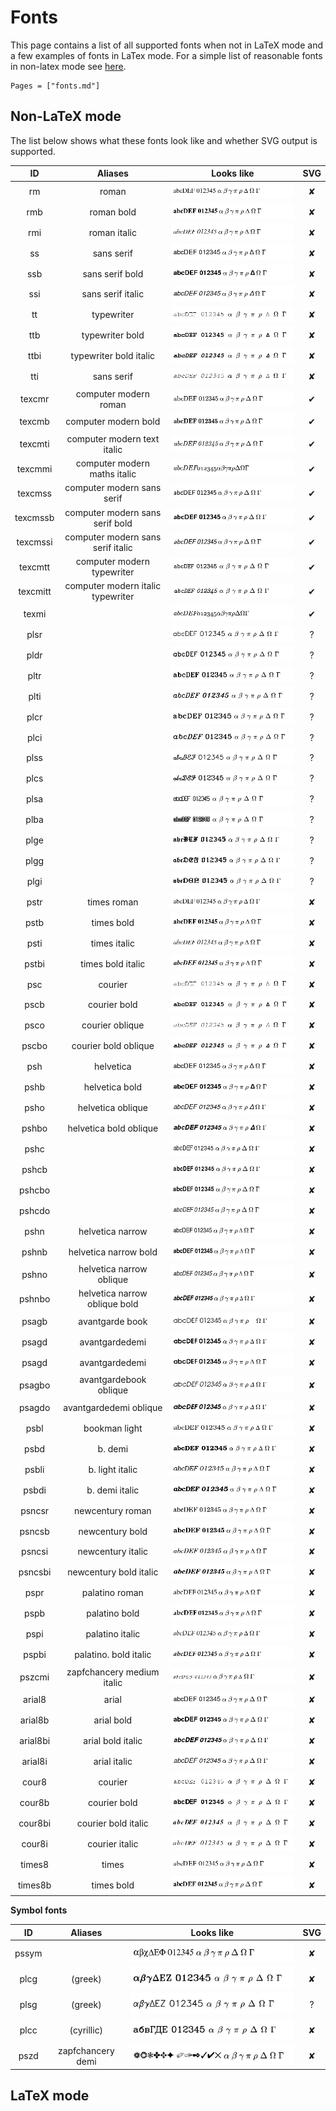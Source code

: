 # Fonts

This page contains a list of all supported fonts when not in LaTeX mode and a few examples of fonts in LaTex mode.
For a simple list of reasonable fonts in non-latex mode see [here](/man/styling/).

```@contents
Pages = ["fonts.md"]
```

## Non-LaTeX mode

The list below shows what these fonts look like and whether SVG output is
supported.

| ID       | Aliases | Looks like | SVG   |
| :------: | :-----: | :--------: | :---: |
| rm       | roman   | ![](../assets/fonts/rm.png)                         |   ✘   |
| rmb      | roman bold | ![](../assets/fonts/rmb.png)                     |   ✘   |
| rmi      | roman italic | ![](../assets/fonts/rmi.png)                   |   ✘   |
| ss       | sans serif | ![](../assets/fonts/ss.png)                      |   ✘   |
| ssb      | sans serif bold | ![](../assets/fonts/ssb.png)                |   ✘   |
| ssi      | sans serif italic | ![](../assets/fonts/ssi.png)              |   ✘   |
| tt       | typewriter | ![](../assets/fonts/tt.png)                      |   ✘   |
| ttb      | typewriter bold | ![](../assets/fonts/ttb.png)                |   ✘   |
| ttbi      | typewriter bold italic | ![](../assets/fonts/ttbi.png)                |   ✘   |
| tti      | sans serif | ![](../assets/fonts/tti.png)                     |   ✘   |
| texcmr   | computer modern roman | ![](../assets/fonts/texcmr.png)       |   ✔   |
| texcmb   | computer modern bold | ![](../assets/fonts/texcmb.png)                     |   ✔   |
| texcmti  | computer modern text italic | ![](../assets/fonts/texcmti.png)             |   ✔   |
| texcmmi  | computer modern maths italic | ![](../assets/fonts/texcmmi.png)            |   ✔   |
| texcmss  | computer modern sans serif | ![](../assets/fonts/texcmss.png)              |   ✔   |
| texcmssb | computer modern sans serif bold | ![](../assets/fonts/texcmssb.png)        |   ✔   |
| texcmssi | computer modern sans serif italic | ![](../assets/fonts/texcmssi.png)      |   ✔   |
| texcmtt  | computer modern typewriter | ![](../assets/fonts/texcmtt.png)              |   ✔   |
| texcmitt | computer modern italic typewriter | ![](../assets/fonts/texcmitt.png)      |   ✔   |
| texmi |  | ![](../assets/fonts/texmi.png)      |   ✔   |
| plsr |  | ![](../assets/fonts/plsr.png)      |   ?   |
| pldr |  | ![](../assets/fonts/pldr.png)      |   ?   |
| pltr |  | ![](../assets/fonts/pltr.png)      |   ?   |
| plti |  | ![](../assets/fonts/plti.png)      |   ?   |
| plcr |  | ![](../assets/fonts/plcr.png)      |   ?   |
| plci |  | ![](../assets/fonts/plci.png)      |   ?   |
| plss |  | ![](../assets/fonts/plss.png)      |   ?   |
| plcs |  | ![](../assets/fonts/plcs.png)      |   ?   |
| plsa |  | ![](../assets/fonts/plsa.png)      |   ?   |
| plba |  | ![](../assets/fonts/plba.png)      |   ?   |
| plge |  | ![](../assets/fonts/plge.png)      |   ?   |
| plgg |  | ![](../assets/fonts/plgg.png)      |   ?   |
| plgi |  | ![](../assets/fonts/plgi.png)      |   ?   |
| pstr | times roman  | ![](../assets/fonts/pstr.png)      |  ✘   |
| pstb | times bold  | ![](../assets/fonts/pstb.png)      |  ✘   |
| psti | times italic  | ![](../assets/fonts/psti.png)      |  ✘   |
| pstbi | times bold italic  | ![](../assets/fonts/pstbi.png)      |  ✘   |
| psc | courier  | ![](../assets/fonts/psc.png)      |  ✘   |
| pscb | courier bold | ![](../assets/fonts/pscb.png)      |  ✘   |
| psco | courier oblique | ![](../assets/fonts/psco.png)      |  ✘   |
| pscbo | courier bold oblique  | ![](../assets/fonts/pscbo.png)      |  ✘   |
| psh | helvetica  | ![](../assets/fonts/psh.png)      |  ✘   |
| pshb | helvetica bold  | ![](../assets/fonts/pshb.png)      |  ✘   |
| psho | helvetica oblique  | ![](../assets/fonts/psho.png)      |  ✘   |
| pshbo | helvetica bold oblique | ![](../assets/fonts/pshbo.png)      |  ✘   |
| pshc |   | ![](../assets/fonts/pshc.png)      |  ✘   |
| pshcb |   | ![](../assets/fonts/pshcb.png)      |  ✘   |
| pshcbo |   | ![](../assets/fonts/pshcbo.png)      |  ✘   |
| pshcdo |   | ![](../assets/fonts/pshcdo.png)      |  ✘   |
| pshn | helvetica narrow  | ![](../assets/fonts/pshn.png)      |  ✘   |
| pshnb | helvetica narrow bold   | ![](../assets/fonts/pshnb.png)      |  ✘   |
| pshno | helvetica narrow oblique   | ![](../assets/fonts/pshno.png)      |  ✘   |
| pshnbo | helvetica narrow oblique bold   | ![](../assets/fonts/pshnbo.png)      |  ✘   |
| psagb | avantgarde book   | ![](../assets/fonts/psagb.png)      |  ✘   |
| psagd | avantgardedemi   | ![](../assets/fonts/psagd.png)      |  ✘   |
| psagd | avantgardedemi   | ![](../assets/fonts/psagd.png)      |  ✘   |
| psagbo | avantgardebook oblique   | ![](../assets/fonts/psagbo.png)      |  ✘   |
| psagdo | avantgardedemi oblique   | ![](../assets/fonts/psagdo.png)      |  ✘   |
| psbl | bookman light | ![](../assets/fonts/psbl.png)      |  ✘   |
| psbd | b. demi | ![](../assets/fonts/psbd.png)      |  ✘   |
| psbli | b. light italic | ![](../assets/fonts/psbli.png)      |  ✘   |
| psbdi | b. demi italic | ![](../assets/fonts/psbdi.png)      |  ✘   |
| psncsr | newcentury roman | ![](../assets/fonts/psncsr.png)      |  ✘   |
| psncsb | newcentury bold | ![](../assets/fonts/psncsb.png)      |  ✘   |
| psncsi | newcentury italic | ![](../assets/fonts/psncsi.png)      |  ✘   |
| psncsbi | newcentury bold italic | ![](../assets/fonts/psncsbi.png)      |  ✘   |
| pspr | palatino roman | ![](../assets/fonts/pspr.png)      |  ✘   |
| pspb | palatino bold | ![](../assets/fonts/pspb.png)      |  ✘   |
| pspi | palatino italic | ![](../assets/fonts/pspi.png)      |  ✘   |
| pspbi | palatino. bold italic | ![](../assets/fonts/pspbi.png)      |  ✘   |
| pszcmi | zapfchancery medium italic | ![](../assets/fonts/pszcmi.png)      |  ✘   |
| arial8 | arial  | ![](../assets/fonts/arial8.png)      |  ✘   |
| arial8b | arial bold | ![](../assets/fonts/arial8b.png)      |  ✘   |
| arial8bi | arial bold italic  | ![](../assets/fonts/arial8bi.png)      |  ✘   |
| arial8i | arial italic | ![](../assets/fonts/arial8i.png)      |  ✘   |
| cour8 | courier  | ![](../assets/fonts/cour8.png)      |  ✘   |
| cour8b | courier bold | ![](../assets/fonts/cour8b.png)      |  ✘   |
| cour8bi | courier bold italic  | ![](../assets/fonts/cour8bi.png)      |  ✘   |
| cour8i | courier italic | ![](../assets/fonts/cour8i.png)      |  ✘   |
| times8 | times  | ![](../assets/fonts/times8.png)      |  ✘   |
| times8b | times bold | ![](../assets/fonts/times8b.png)      |  ✘   |



**Symbol fonts**

| ID       | Aliases | Looks like | SVG   |
| :------: | :-----: | :--------: | :---: |
| pssym |  | ![](../assets/fonts/pssym.png)      |  ✘   |
| plcg | (greek) | ![](../assets/fonts/plcg.png)      |  ✘   |
| plsg | (greek) | ![](../assets/fonts/plsg.png)      |   ?   |
| plcc | (cyrillic) | ![](../assets/fonts/plcc.png)      |  ✘   |
| pszd | zapfchancery demi | ![](../assets/fonts/pszd.png)      |  ✘   |


## LaTeX mode
